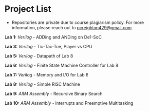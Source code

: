 # Project List
* Repositories are private due to course plagiarism policy. For more information, please reach out to pcreighton429@gmail.com.

**Lab 1:** *Verilog* - ADDing and ANDing on De1-SoC

**Lab 3:** *Verilog* - Tic-Tac-Toe, Player vs CPU

**Lab 5:** *Verilog* - Datapath of Lab 8

**Lab 6:** *Verilog* - Finite State Machine Controller for Lab 8

**Lab 7:** *Verilog* - Memory and I/O for Lab 8

**Lab 8:** *Verilog* - Simple RISC Machine

**Lab 9:** *ARM Assembly* - Recursive Binary Search

**Lab 10:** *ARM Assembly* - Interrupts and Preemptive Multitasking

